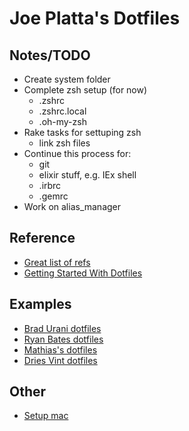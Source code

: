 # Joe Platta's Dotfiles
## Notes/TODO
* Create system folder
* Complete zsh setup (for now)
  * .zshrc
  * .zshrc.local
  * .oh-my-zsh
* Rake tasks for settuping zsh
  * link zsh files
* Continue this process for:
  * git
  * elixir stuff, e.g. IEx shell
  * .irbrc
  * .gemrc
* Work on alias_manager

## Reference
* [Great list of refs](https://github.com/webpro/awesome-dotfiles)
* [Getting Started With Dotfiles](https://medium.com/@webprolific/getting-started-with-dotfiles-43c3602fd789)
## Examples
* [Brad Urani dotfiles](https://github.com/bradurani/dotfiles)
* [Ryan Bates dotfiles](https://github.com/ryanb/dotfiles)
* [Mathias's dotfiles](https://github.com/mathiasbynens/dotfiles)
* [Dries Vint dotfiles ](https://github.com/driesvints/dotfiles)
## Other
* [Setup mac](https://sourabhbajaj.com/mac-setup/Homebrew/)